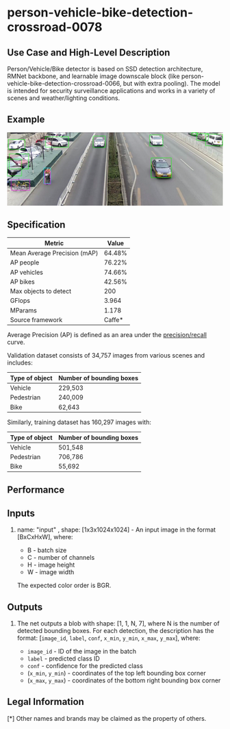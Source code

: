 # person-vehicle-bike-detection-crossroad-0078

## Use Case and High-Level Description

Person/Vehicle/Bike detector is based on SSD detection architecture, RMNet backbone, and learnable image downscale block (like person-vehicle-bike-detection-crossroad-0066, but with extra pooling).
The model is intended for security surveillance applications and works in a variety of scenes and weather/lighting
conditions.

## Example

![](./person-vehicle-bike-detection-crossroad-0078.png)

## Specification

| Metric                          | Value                                     |
|---------------------------------|-------------------------------------------|
| Mean Average Precision (mAP)    | 64.48%                                    |
| AP people                       | 76.22%                                    |
| AP vehicles                     | 74.66%                                    |
| AP bikes                        | 42.56%                                    |
| Max objects to detect           | 200                                       |
| GFlops                          | 3.964                                     |
| MParams                         | 1.178                                     |
| Source framework                | Caffe*                                    |

Average Precision (AP) is defined as an area under the
[precision/recall](https://en.wikipedia.org/wiki/Precision_and_recall)
curve.

Validation dataset consists of 34,757 images from various scenes and includes:

| Type of object | Number of bounding boxes |
|----------------|--------------------------|
| Vehicle        | 229,503                  |
| Pedestrian     | 240,009                  |
| Bike           | 62,643                   |

Similarly, training dataset has 160,297 images with:

| Type of object | Number of bounding boxes |
|----------------|--------------------------|
| Vehicle        | 501,548                  |
| Pedestrian     | 706,786                  |
| Bike           | 55,692                   |

## Performance

## Inputs

1. name: "input" , shape: [1x3x1024x1024] - An input image in the format [BxCxHxW],
   where:
    - B - batch size
    - C - number of channels
    - H - image height
    - W - image width

   The expected color order is BGR.

## Outputs

1. The net outputs a blob with shape: [1, 1, N, 7], where N is the number of detected
   bounding boxes. For each detection, the description has the format:
   [`image_id`, `label`, `conf`, `x_min`, `y_min`, `x_max`, `y_max`], where:

    - `image_id` - ID of the image in the batch
    - `label` - predicted class ID
    - `conf` - confidence for the predicted class
    - (`x_min`, `y_min`) - coordinates of the top left bounding box corner
    - (`x_max`, `y_max`) - coordinates of the bottom right bounding box corner

## Legal Information
[*] Other names and brands may be claimed as the property of others.
